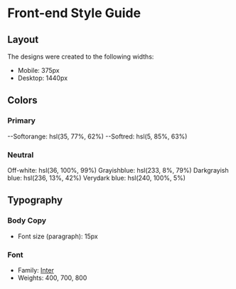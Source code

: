 # Front-end Style Guide

## Layout

The designs were created to the following widths:

- Mobile: 375px
- Desktop: 1440px

## Colors

### Primary

--Softorange: hsl(35, 77%, 62%)
--Softred: hsl(5, 85%, 63%)

### Neutral

Off-white: hsl(36, 100%, 99%)
Grayishblue: hsl(233, 8%, 79%)
Darkgrayish blue: hsl(236, 13%, 42%)
Verydark blue: hsl(240, 100%, 5%)

## Typography

### Body Copy

- Font size (paragraph): 15px

### Font

- Family: [Inter](https://fonts.google.com/specimen/Inter)
- Weights: 400, 700, 800
